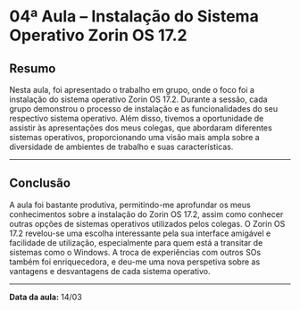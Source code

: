 # 04ª Aula – Instalação do Sistema Operativo Zorin OS 17.2

## Resumo

Nesta aula, foi apresentado o trabalho em grupo, onde o foco foi a instalação do sistema operativo Zorin OS 17.2. Durante a sessão, cada grupo demonstrou o processo de instalação e as funcionalidades do seu respectivo sistema operativo. Além disso, tivemos a oportunidade de assistir às apresentações dos meus colegas, que abordaram diferentes sistemas operativos, proporcionando uma visão mais ampla sobre a diversidade de ambientes de trabalho e suas características.

---

## Conclusão
A aula foi bastante produtiva, permitindo-me aprofundar os meus conhecimentos sobre a instalação do Zorin OS 17.2, assim como conhecer outras opções de sistemas operativos utilizados pelos colegas. O Zorin OS 17.2 revelou-se uma escolha interessante pela sua interface amigável e facilidade de utilização, especialmente para quem está a transitar de sistemas como o Windows. A troca de experiências com outros SOs também foi enriquecedora, e deu-me uma nova perspetiva sobre as vantagens e desvantagens de cada sistema operativo.

---

**Data da aula:** 14/03